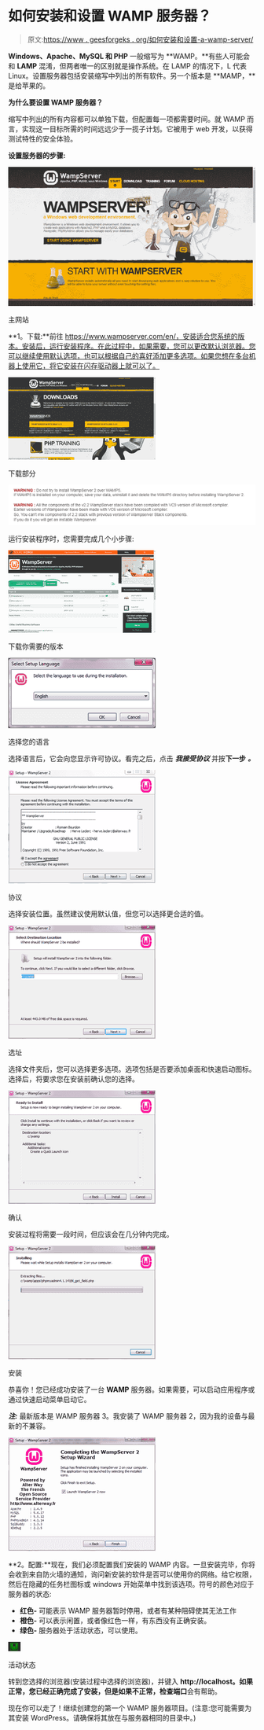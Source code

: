 # 如何安装和设置 WAMP 服务器？

> 原文:[https://www . geesforgeks . org/如何安装和设置-a-wamp-server/](https://www.geeksforgeeks.org/how-to-install-and-set-up-a-wamp-server/)

**Windows、Apache、MySQL 和 PHP** 一般缩写为 **WAMP。**有些人可能会和 **LAMP** 混淆，但两者唯一的区别就是操作系统。在 LAMP 的情况下，L 代表 Linux。设置服务器包括安装缩写中列出的所有软件。另一个版本是 **MAMP，**是给苹果的。

**为什么要设置 WAMP 服务器？**

缩写中列出的所有内容都可以单独下载，但配置每一项都需要时间。就 WAMP 而言，实现这一目标所需的时间远远少于一揽子计划。它被用于 web 开发，以获得测试特性的安全体验。

**设置服务器的步骤:**

![](img/2b0afc1b76c3d5ebc88f799ed6e2d1cf.png)

主网站

**1。下载:**前往 https://www.wampserver.com/en/，安装适合您系统的版本。安装后，运行安装程序。在此过程中，如果需要，您可以更改默认浏览器。您可以继续使用默认选项，也可以根据自己的喜好添加更多选项。如果您想在多台机器上使用它，将它安装在闪存驱动器上就可以了。

![](img/2d5aa39efc9a19df04f8b780d60c63ae.png)

下载部分

![](img/3ca2a879966f01e4d15b3b7f8e3a8ee0.png)

运行安装程序时，您需要完成几个小步骤:

![](img/33dab0e5460d118ad96ac059cfe541b6.png)

下载你需要的版本

![](img/5ab8be08a6a3131a4a2f8120e122727a.png)

选择您的语言

选择语言后，它会向您显示许可协议。看完之后，点击 ***我接受协议*** 并按**下一步** ***。***

![](img/d8e47a4ab11a69e1164f57a8e8c00891.png)

协议

选择安装位置。虽然建议使用默认值，但您可以选择更合适的值。

![](img/f7de3b8bfae2caa621d544047addba8e.png)

选址

选择文件夹后，您可以选择更多选项。选项包括是否要添加桌面和快速启动图标。选择后，将要求您在安装前确认您的选择。

![](img/b588ebf1c6e4264342628a4e052ae502.png)

确认

安装过程将需要一段时间，但应该会在几分钟内完成。

![](img/4d18b8c3a640d8b1c6550add4033e6a0.png)

安装

恭喜你！您已经成功安装了一台 **WAMP** 服务器。如果需要，可以启动应用程序或通过快速启动菜单启动它。

***注:*** 最新版本是 WAMP 服务器 3。我安装了 WAMP 服务器 2，因为我的设备与最新的不兼容。

![](img/9793b2e702968311e78ea2e5992fecba.png)

**2。配置:**现在，我们必须配置我们安装的 WAMP 内容。一旦安装完毕，你将会收到来自防火墙的通知，询问新安装的软件是否可以使用你的网络。给它权限，然后在隐藏的任务栏图标或 windows 开始菜单中找到该选项。符号的颜色对应于服务器的状态:

*   **红色-** 可能表示 WAMP 服务器暂时停用，或者有某种阻碍使其无法工作
*   **橙色-** 可以表示闲置，或者像红色一样，有东西没有正确安装。
*   **绿色-** 服务器处于活动状态，可以使用。

![](img/ac084aaf53c59639346920fd092dd4e5.png)

活动状态

转到您选择的浏览器(安装过程中选择的浏览器)，并键入 **http://localhost。**如果正常，您已经正确完成了安装，但是如果不正常，检查**端口**会有帮助。

现在你可以走了！继续创建您的第一个 WAMP 服务器项目。(注意:您可能需要为其安装 WordPress。请确保将其放在与服务器相同的目录中。)